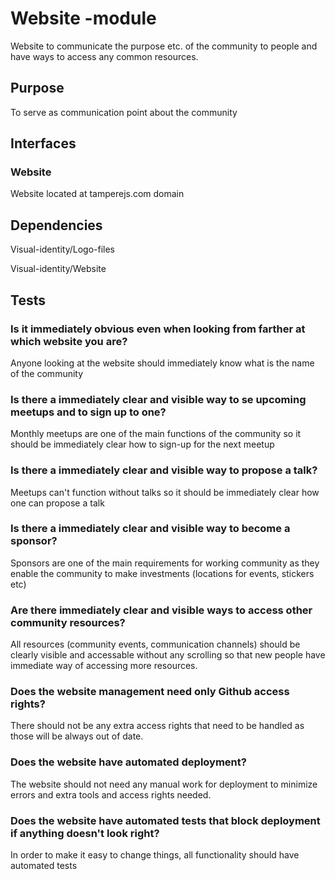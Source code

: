 # Website -module

Website to communicate the purpose etc. of the community to people and have ways to access any 
common resources.

## Purpose

To serve as communication point about the community

## Interfaces

### Website

Website located at tamperejs.com domain

## Dependencies

Visual-identity/Logo-files

Visual-identity/Website

## Tests

### Is it immediately obvious even when looking from farther at which website you are?

Anyone looking at the website should immediately know what is the name of the community

### Is there a immediately clear and visible way to se upcoming meetups and to sign up to one?

Monthly meetups are one of the main functions of the community so it should be immediately clear
how to sign-up for the next meetup

### Is there a immediately clear and visible way to propose a talk?

Meetups can't function without talks so it should be immediately clear how one can propose a talk

### Is there a immediately clear and visible way to become a sponsor?

Sponsors are one of the main requirements for working community as they enable the community to make
investments (locations for events, stickers etc)

### Are there immediately clear and visible ways to access other community resources?

All resources (community events, communication channels) should be clearly visible and accessable
without any scrolling so that new people have immediate way of accessing more resources.

### Does the website management need only Github access rights?

There should not be any extra access rights that need to be handled as those will be always out of 
date.

### Does the website have automated deployment?

The website should not need any manual work for deployment to minimize errors and extra tools and
access rights needed.

### Does the website have automated tests that block deployment if anything doesn't look right?

In order to make it easy to change things, all functionality should have automated tests
